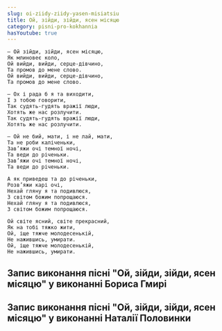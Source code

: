 ```yaml
---
slug: oi-ziidy-ziidy-yasen-misiatsiu
title: Ой, зійди, зійди, ясен місяцю
category: pisni-pro-kokhannia
hasYoutube: true
---
```

```
— Ой зійди, зійди, ясен місяцю,
Як млиновеє коло,
Ой вийди, вийди, серце-дівчино,
Та промов до мене слово.
Ой вийди, вийди, серце-дівчино,
Та промов до мене слово.
```

```
— Ох і рада б я та виходити,
І з тобою говорити,
Так судять-гудять вражії люди,
Хотять же нас розлучити.
Так судять-гудять вражії люди,
Хотять же нас розлучити.
```

```
— Ой не бий, мати, і не лай, мати,
Та не роби каліченьки,
Зав’яжи очі темної ночі,
Та веди до річеньки.
Зав’яжи очі темної ночі,
Та веди до річеньки.
```

```
А як приведеш та до річеньки,
Розв’яжи карі очі,
Нехай гляну я та подивлюся,
З світом божим попрощаюся.
Нехай гляну я та подивлюся,
З світом божим попрощаюся.
```

```
Ой світе ясний, світе прекрасний,
Як на тобі тяжко жити,
Ой, іще тяжче молодесенькій,
Не нажившись, умирати.
Ой, іще тяжче молодесенькій,
Не нажившись, умирати.
```

## Запис виконання пісні "Ой, зійди, зійди, ясен місяцю" у виконанні Бориса Гмирі

<YoutubeIframe id="7Mx_36idSJw" className="md:w-4/5" />

## Запис виконання пісні "Ой, зійди, зійди, ясен місяцю" у виконанні Наталії Половинки

<YoutubeIframe id="r8qzOVgVpBA" className="md:w-4/5" />
